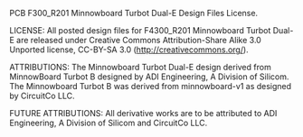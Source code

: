 PCB F300_R201 Minnowboard Turbot Dual-E Design Files License.

LICENSE: All posted design files for F4300_R201 Minnowboard Turbot Dual-E are released under Creative Commons Attribution-Share Alike 3.0 Unported license, CC-BY-SA 3.0 (http://creativecommons.org/).

ATTRIBUTIONS: The Minnowboard Turbot Dual-E design derived from MinnowBoard Turbot B designed by ADI Engineering, A Division of Silicom. The Minnowboard Turbot B was derived from minnowboard-v1 as designed by CircuitCo LLC.

FUTURE ATTRIBUTIONS: All derivative works are to be attributed to ADI Engineering, A Division of Silicom and CircuitCo LLC.
